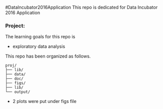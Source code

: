 #DataIncubator2016Application
This repo is dedicated for Data Incubator 2016 Application 

### Project: 

The learning goals for this repo is 
- exploratory data analysis

This repo has been organized as follows.
```
proj/
├── lib/
├── data/
├── doc/
├── figs/
├── lib/
└── output/
```

* 2 plots were put under figs file
